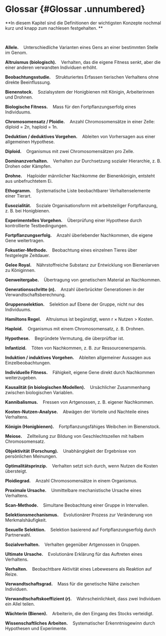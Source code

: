 # Glossar {#Glossar .unnumbered}

**In diesem Kapitel sind die Definitionen der wichtigsten Konzepte nochmal kurz und knapp zum nachlesen festgehalten. **

<br>

**Allele.**&nbsp;&nbsp;&nbsp;&nbsp;Unterschiedliche Varianten eines Gens an einer bestimmten Stelle im Genom.

**Altruismus (biologisch).**&nbsp;&nbsp;&nbsp;&nbsp;Verhalten, das die eigene Fitness senkt, aber die einer anderen verwandten Individuen erhöht.

**Beobachtungsstudie.**&nbsp;&nbsp;&nbsp;&nbsp;Strukturiertes Erfassen tierischen Verhaltens ohne direkte Beeinflussung.

**Bienenstock.**&nbsp;&nbsp;&nbsp;&nbsp;Sozialsystem der Honigbienen mit Königin, Arbeiterinnen und Drohnen.

**Biologische Fitness.**&nbsp;&nbsp;&nbsp;&nbsp;Mass für den Fortpflanzungserfolg eines Individuums.

**Chromosomensatz / Ploidie.**&nbsp;&nbsp;&nbsp;&nbsp;Anzahl Chromosomensätze in einer Zelle: diploid = 2n, haploid = 1n.

**Deduktion / deduktives Vorgehen.**&nbsp;&nbsp;&nbsp;&nbsp;Ableiten von Vorhersagen aus einer allgemeinen Hypothese.

**Diploid.**&nbsp;&nbsp;&nbsp;&nbsp;Organismus mit zwei Chromosomensätzen pro Zelle.

**Dominanzverhalten.**&nbsp;&nbsp;&nbsp;&nbsp;Verhalten zur Durchsetzung sozialer Hierarchie, z. B. Drohen oder Kämpfen.

**Drohne.**&nbsp;&nbsp;&nbsp;&nbsp;Haploider männlicher Nachkomme der Bienenkönigin, entsteht aus unbefruchtetem Ei.

**Ethogramm.**&nbsp;&nbsp;&nbsp;&nbsp;Systematische Liste beobachtbarer Verhaltenselemente einer Tierart.

**Eusozialität.**&nbsp;&nbsp;&nbsp;&nbsp;Soziale Organisationsform mit arbeitsteiliger Fortpflanzung, z. B. bei Honigbienen.

**Experimentelles Vorgehen.**&nbsp;&nbsp;&nbsp;&nbsp;Überprüfung einer Hypothese durch kontrollierte Testbedingungen.

**Fortpflanzungserfolg.**&nbsp;&nbsp;&nbsp;&nbsp;Anzahl überlebender Nachkommen, die eigene Gene weitertragen.

**Fokustier-Methode.**&nbsp;&nbsp;&nbsp;&nbsp;Beobachtung eines einzelnen Tieres über festgelegte Zeitdauer.

**Gelee Royal.**&nbsp;&nbsp;&nbsp;&nbsp;Nährstoffreiche Substanz zur Entwicklung von Bienenlarven zu Königinnen.

**Genweitergabe.**&nbsp;&nbsp;&nbsp;&nbsp;Übertragung von genetischem Material an Nachkommen.

**Generationsschritte ($n$).**&nbsp;&nbsp;&nbsp;&nbsp;Anzahl überbrückter Generationen in der Verwandtschaftsberechnung.

**Gruppenselektion.**&nbsp;&nbsp;&nbsp;&nbsp;Selektion auf Ebene der Gruppe, nicht nur des Individuums.

**Hamiltons Regel.**&nbsp;&nbsp;&nbsp;&nbsp;Altruismus ist begünstigt, wenn r × Nutzen > Kosten.

**Haploid.**&nbsp;&nbsp;&nbsp;&nbsp;Organismus mit einem Chromosomensatz, z. B. Drohnen.

**Hypothese.**&nbsp;&nbsp;&nbsp;&nbsp;Begründete Vermutung, die überprüfbar ist.

**Infantizid.**&nbsp;&nbsp;&nbsp;&nbsp;Töten von Nachkommen, z. B. zur Ressourcenersparnis.

**Induktion / induktives Vorgehen.**&nbsp;&nbsp;&nbsp;&nbsp;Ableiten allgemeiner Aussagen aus Einzelbeobachtungen.

**Individuelle Fitness.**&nbsp;&nbsp;&nbsp;&nbsp;Fähigkeit, eigene Gene direkt durch Nachkommen weiterzugeben.

**Kausalität (in biologischen Modellen).**&nbsp;&nbsp;&nbsp;&nbsp;Ursächlicher Zusammenhang zwischen biologischen Variablen.

**Kannibalismus.**&nbsp;&nbsp;&nbsp;&nbsp;Fressen von Artgenossen, z. B. eigener Nachkommen.

**Kosten-Nutzen-Analyse.**&nbsp;&nbsp;&nbsp;&nbsp;Abwägen der Vorteile und Nachteile eines Verhaltens.

**Königin (Honigbienen).**&nbsp;&nbsp;&nbsp;&nbsp;Fortpflanzungsfähiges Weibchen im Bienenstock.

**Meiose.**&nbsp;&nbsp;&nbsp;&nbsp;Zellteilung zur Bildung von Geschlechtszellen mit halbem Chromosomensatz.

**Objektivität (Forschung).**&nbsp;&nbsp;&nbsp;&nbsp;Unabhängigkeit der Ergebnisse von persönlichen Meinungen.

**Optimalitätsprinzip.**&nbsp;&nbsp;&nbsp;&nbsp;Verhalten setzt sich durch, wenn Nutzen die Kosten übersteigt.

**Ploidiegrad.**&nbsp;&nbsp;&nbsp;&nbsp;Anzahl Chromosomensätze in einem Organismus.

**Proximale Ursache.**&nbsp;&nbsp;&nbsp;&nbsp;Unmittelbare mechanistische Ursache eines Verhaltens.

**Scan-Methode.**&nbsp;&nbsp;&nbsp;&nbsp;Simultane Beobachtung einer Gruppe in Intervallen.

**Selektionsmechanismus.**&nbsp;&nbsp;&nbsp;&nbsp;Evolutionärer Prozess zur Veränderung von Merkmalshäufigkeit.

**Sexuelle Selektion.**&nbsp;&nbsp;&nbsp;&nbsp;Selektion basierend auf Fortpflanzungserfolg durch Partnerwahl.

**Sozialverhalten.**&nbsp;&nbsp;&nbsp;&nbsp;Verhalten gegenüber Artgenossen in Gruppen.

**Ultimate Ursache.**&nbsp;&nbsp;&nbsp;&nbsp;Evolutionäre Erklärung für das Auftreten eines Verhaltens.

**Verhalten.**&nbsp;&nbsp;&nbsp;&nbsp;Beobachtbare Aktivität eines Lebewesens als Reaktion auf Reize.

**Verwandtschaftsgrad.**&nbsp;&nbsp;&nbsp;&nbsp;Mass für die genetische Nähe zwischen Individuen.

**Verwandtschaftskoeffizient ($r$).**&nbsp;&nbsp;&nbsp;&nbsp;Wahrscheinlichkeit, dass zwei Individuen ein Allel teilen.

**Wächterin (Bienen).**&nbsp;&nbsp;&nbsp;&nbsp;Arbeiterin, die den Eingang des Stocks verteidigt.

**Wissenschaftliches Arbeiten.**&nbsp;&nbsp;&nbsp;&nbsp;Systematischer Erkenntnisgewinn durch Hypothesen und Experimente.
